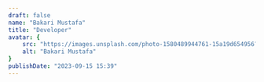 ```yaml
---
draft: false
name: "Bakari Mustafa"
title: "Developer"
avatar: {
    src: "https://images.unsplash.com/photo-1580489944761-15a19d654956?&fit=crop&w=280",
    alt: "Bakari Mustafa"
}
publishDate: "2023-09-15 15:39"
---
```

